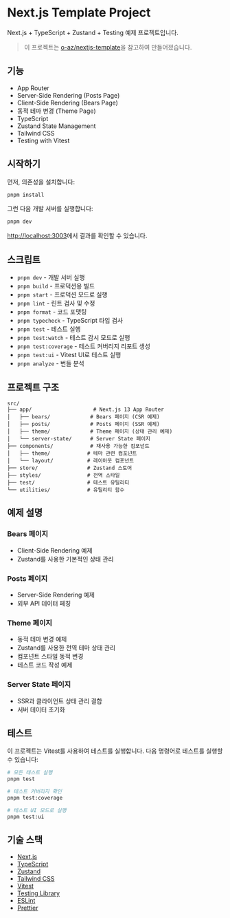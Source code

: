 # Next.js Template Project

Next.js + TypeScript + Zustand + Testing 예제 프로젝트입니다.

> 이 프로젝트는 [o-az/nextjs-template](https://github.com/o-az/nextjs-template)을 참고하여 만들어졌습니다.

## 기능

- App Router
- Server-Side Rendering (Posts Page)
- Client-Side Rendering (Bears Page)
- 동적 테마 변경 (Theme Page)
- TypeScript
- Zustand State Management
- Tailwind CSS
- Testing with Vitest

## 시작하기

먼저, 의존성을 설치합니다:

```bash
pnpm install
```

그런 다음 개발 서버를 실행합니다:

```bash
pnpm dev
```

[http://localhost:3003](http://localhost:3003)에서 결과를 확인할 수 있습니다.

## 스크립트

- `pnpm dev` - 개발 서버 실행
- `pnpm build` - 프로덕션용 빌드
- `pnpm start` - 프로덕션 모드로 실행
- `pnpm lint` - 린트 검사 및 수정
- `pnpm format` - 코드 포맷팅
- `pnpm typecheck` - TypeScript 타입 검사
- `pnpm test` - 테스트 실행
- `pnpm test:watch` - 테스트 감시 모드로 실행
- `pnpm test:coverage` - 테스트 커버리지 리포트 생성
- `pnpm test:ui` - Vitest UI로 테스트 실행
- `pnpm analyze` - 번들 분석

## 프로젝트 구조

```
src/
├── app/                    # Next.js 13 App Router
│   ├── bears/             # Bears 페이지 (CSR 예제)
│   ├── posts/             # Posts 페이지 (SSR 예제)
│   ├── theme/             # Theme 페이지 (상태 관리 예제)
│   └── server-state/      # Server State 페이지
├── components/            # 재사용 가능한 컴포넌트
│   ├── theme/            # 테마 관련 컴포넌트
│   └── layout/           # 레이아웃 컴포넌트
├── store/                # Zustand 스토어
├── styles/               # 전역 스타일
├── test/                 # 테스트 유틸리티
└── utilities/            # 유틸리티 함수
```

## 예제 설명

### Bears 페이지
- Client-Side Rendering 예제
- Zustand를 사용한 기본적인 상태 관리

### Posts 페이지
- Server-Side Rendering 예제
- 외부 API 데이터 페칭

### Theme 페이지
- 동적 테마 변경 예제
- Zustand를 사용한 전역 테마 상태 관리
- 컴포넌트 스타일 동적 변경
- 테스트 코드 작성 예제

### Server State 페이지
- SSR과 클라이언트 상태 관리 결합
- 서버 데이터 초기화

## 테스트

이 프로젝트는 Vitest를 사용하여 테스트를 실행합니다. 다음 명령어로 테스트를 실행할 수 있습니다:

```bash
# 모든 테스트 실행
pnpm test

# 테스트 커버리지 확인
pnpm test:coverage

# 테스트 UI 모드로 실행
pnpm test:ui
```

## 기술 스택

- [Next.js](https://nextjs.org/)
- [TypeScript](https://www.typescriptlang.org/)
- [Zustand](https://github.com/pmndrs/zustand)
- [Tailwind CSS](https://tailwindcss.com/)
- [Vitest](https://vitest.dev/)
- [Testing Library](https://testing-library.com/)
- [ESLint](https://eslint.org/)
- [Prettier](https://prettier.io/)
